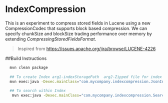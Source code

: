 # IndexCompression

This is an experiment to compress stored fields in Lucene using a new CompressionCodec that supports block based compression. We can specify chunkSize and blockSize trading performance over memory by extending *CompressingStoredFieldsFormat*. 


> Inspired from https://issues.apache.org/jira/browse/LUCENE-4226

##Build Instructions
```sh
  mvn clean package
  
  ## To create Index arg1-indexStoragePath  arg2-Zipped file for index
  mvn exec:java -Dexec.mainClass="com.mycompany.indexcompression.JsonIndexWriter" -Dexec.args="../index/ ../RC_2007-10.bz2"
  
  ## To search within Index
   mvn exec:java -Dexec.mainClass="com.mycompany.indexcompression.Searcher" -Dexec.args="../index/"
```


